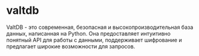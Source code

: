 # valtdb
ValtDB - это современная, безопасная и высокопроизводительная база данных, написанная на Python. Она предоставляет интуитивно понятный API для работы с данными, поддерживает шифрование и предлагает широкие возможности для запросов.
